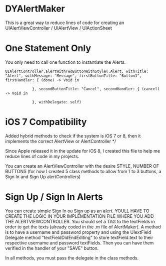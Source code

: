 # DYAlertMaker

This is a great way to reduce lines of code for creating an UIAlertViewController / UIAlertView / UIActionSheet

# One Statement Only

You only need to call one function to instantiate the Alerts.

    UIAlertController.alertWithTwoButtonWithStyle(.Alert, withTitle: "Alert", withMessage: "Message", firstButtonTitle: "Button1", firstHandler: { (done) -> Void in
                
                }, secondButtonTitle: "Cancel", secondHandler: { (cancel) -> Void in
                    
                }, withDelegate: self)



# iOS 7 Compatibility

Added hybrid methods to check if the system is iOS 7 or 8, then it implements the correct AlertView or AlertController */

Since Apple released it in the update for iOS 8, I created this file to help me reduce lines of code in my projects.

You can create an AlertViewController with the desire STYLE, NUMBER OF BUTTONS
(for now I created 5 class methods to allow from 1 to 3 buttons, a Sign In and Sign Up alertControllers)

# Sign Up / Sign In Alerts

You can create simple Sign In ou Sign up as an alert. YOULL HAVE TO CREATE THE LOGIC IN YOUR IMPLEMENTATION FILE WHERE YOU ADD THE ALERTVIEWCONTROLLER. You should set a TAG to the textFields in order to get the texts (already coded in the .m file of AlertMaker). A method is to have a username and password property and using the UIextField Delegate method "textFieldDidEndEditing" to store textField.text to their respective username and password textFields. Then you can have them verified in the handler of your "SAVE" button.

In all methods, you must pass the delegate in the class methods.
